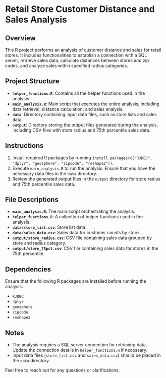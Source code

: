 # Retail Store Customer Distance and Sales Analysis

## Overview
This R project performs an analysis of customer distance and sales for retail stores. It includes functionalities to establish a connection with a SQL server, retrieve sales data, calculate distances between stores and zip codes, and analyze sales within specified radius categories.

## Project Structure
- **`helper_functions.R`**: Contains all the helper functions used in the analysis.
- **`main_analysis.R`**: Main script that executes the entire analysis, including data retrieval, distance calculation, and sales analysis.
- **`data`**: Directory containing input data files, such as store lists and sales data.
- **`output`**: Directory storing the output files generated during the analysis, including CSV files with store radius and 75th percentile sales data.

## Instructions
1. Install required R packages by running `install.packages(c("RJDBC", "dplyr", "geosphere", "zipcode", "reshape2"))`.
2. Execute `main_analysis.R` to run the analysis. Ensure that you have the necessary data files in the `data` directory.
3. Review the generated output files in the `output` directory for store radius and 75th percentile sales data.

## File Descriptions
- **`main_analysis.R`**: The main script orchestrating the analysis.
- **`helper_functions.R`**: A collection of helper functions used in the analysis.
- **`data/store_list.csv`**: Store list data.
- **`data/sales_data.csv`**: Sales data for customer counts by store.
- **`output/store_radius.csv`**: CSV file containing sales data grouped by store and radius category.
- **`output/store_75pct.csv`**: CSV file containing sales data for stores in the 75th percentile.

## Dependencies
Ensure that the following R packages are installed before running the analysis:
- `RJDBC`
- `dplyr`
- `geosphere`
- `zipcode`
- `reshape2`

## Notes
- The analysis requires a SQL server connection for retrieving data. Update the connection details in `helper_functions.R` if necessary.
- Input data files (`store_list.csv` and `sales_data.csv`) should be placed in the `data` directory.

Feel free to reach out for any questions or clarifications.
